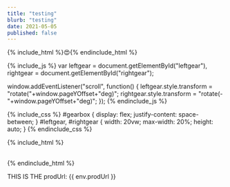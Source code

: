 ```yaml
---
title: "testing"
blurb: "testing"
date: 2021-05-05
published: false
---
```

{% include_html %}<span role="img" aria-label="Snowman">😍</span>{% endinclude_html %}




{% include_js %}
var leftgear = document.getElementById("leftgear"),
rightgear = document.getElementById("rightgear");
    
window.addEventListener("scroll", function() {
    leftgear.style.transform = "rotate("+window.pageYOffset+"deg)";
    rightgear.style.transform = "rotate(-"+window.pageYOffset+"deg)";
});
{% endinclude_js %}

{% include_css %} 
#gearbox {
    display: flex;
    justify-content: space-between;
}
#leftgear, #rightgear {
    width: 20vw;
    max-width: 20%;
    height: auto;
} 
{% endinclude_css %}

{% include_html %}
<div id="gearbox">
    <img src="../images/gear.svg" alt id="leftgear">
    <img src="../images/gear.svg" alt id="rightgear">
</div>
{% endinclude_html %}



THIS IS THE prodUrl: {{ env.prodUrl }}


